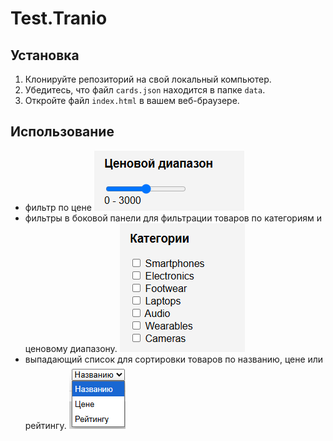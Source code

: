 # Test.Tranio 
## Установка
1. Клонируйте репозиторий на свой локальный компьютер.
2. Убедитесь, что файл `cards.json` находится в папке `data`.
3. Откройте файл `index.html` в вашем веб-браузере.
## Использование
- фильтр по цене
![alt text](image-1.png)
- фильтры в боковой панели для фильтрации товаров по категориям и ценовому диапазону.
![alt text](image.png)
- выпадающий список для сортировки товаров по названию, цене или рейтингу.
![alt text](image-2.png)